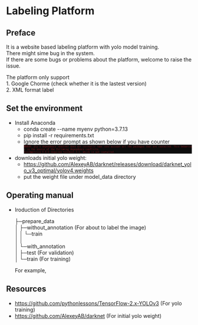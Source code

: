 # Labeling Platform

## Preface
It is a website based labeling platform with yolo model training.  
There might sime bug in the system.  
If there are some bugs or problems about the platform, welcome to raise the issue.  

The platform only support  
	1. Google Chorme (check whether it is the lastest version)  
	2. XML format label  

## Set the environment
+ Install Anaconda
	- conda create --name myenv python=3.7.13
	- pip install -r requirements.txt
	- Ignore the error prompt as shown below if you have counter
	![alt text](https://github.com/yui0303/labeling_platform/blob/main/src/version_error.jpg?raw=true)
+ downloads initial yolo weight:
	- https://github.com/AlexeyAB/darknet/releases/download/darknet_yolo_v3_optimal/yolov4.weights
	- put the weight file under model_data directory

## Operating manual
+ Iroduction of Directories

	├─prepare_data   
	│  ├─without_annotation	(For about to label the image)  
	│  │  └─train  
	│  │          
	│  └─with_annotation  
	│      ├─test	(For validation)  
	│      └─train 	(For training)  
	
	For example,

## Resources
+ https://github.com/pythonlessons/TensorFlow-2.x-YOLOv3 (For yolo training)
+ https://github.com/AlexeyAB/darknet (For initial yolo weight)